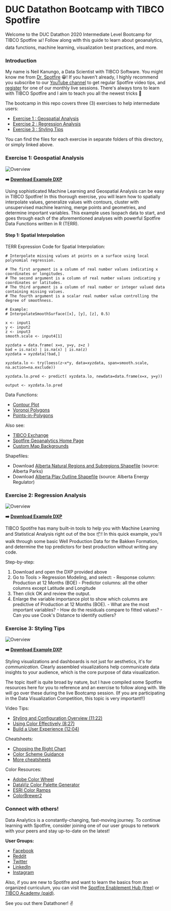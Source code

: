 # DUC Datathon Bootcamp with TIBCO Spotfire

Welcome to the DUC Datathon 2020 Intermediate Level Bootcamp for TIBCO Spotfire :bar_chart:! Follow along with this guide to learn about geoanalytics, data functions, machine learning, visualization best practices, and more.




### Introduction

My name is Neil Kanungo, a Data Scientist with TIBCO Software. You might know me from [Dr. Spotfire](https://community.tibco.com/wiki/doctor-spotfire-office-hours) :grin:! If you haven't already, I highly recommend you subscribe to our [YouTube channel](https://www.youtube.com/channel/UCx3agqDZLbfrHNDUaxr0CXA) to get regular Spotfire video tips, and [register](https://www.tibco.com/events/dr-spotfire-office-hours) for one of our monthly live sessions. There's always tons to learn with TIBCO Spotfire and I aim to teach you all the newest tricks :cowboy_hat_face:

The bootcamp in this repo covers three (3) exercises to help intermediate users:

- [Exercise 1 : Geospatial Analysis](https://github.com/kanungle/2020-DUC-Datathon-Bootcamp-NeilK/tree/master/Exercise%201%20-%20Geospatial%20Analysis)
- [Exercise 2 : Regression Analysis](https://github.com/kanungle/2020-DUC-Datathon-Bootcamp-NeilK/tree/master/Exercise%202%20-%20Regression%20Analysis)
- [Exercise 3 : Styling Tips](https://github.com/kanungle/2020-DUC-Datathon-Bootcamp-NeilK/tree/master/Exercise%203%20-%20Styling%20Tips)

You can find the files for each exercise in separate folders of this directory, or simply linked above.




### Exercise 1: Geospatial Analysis

![Overview](https://github.com/kanungle/2020-DUC-Datathon-Bootcamp-NeilK/blob/master/images/Ex%201%20-%20Overview.png)

__:arrow_right: [Download Example DXP](https://github.com/kanungle/2020-DUC-Datathon-Bootcamp-NeilK/blob/master/Exercise%201/Exercise%201%20-%20Geospatial%20Analysis.dxp)__

Using sophisticated Machine Learning and Geospatial Analysis can be easy in TIBCO Spotfire! In this thorough exercise, you will learn how to spatially interpolate values, generalize values with contours, cluster with unsupervised machine learning, merge points and geometries, and determine important variables. This example uses Isopach data to start, and goes through each of the aforementioned analyses with powerful Spotfire Data Functions written in R (TERR).

#### Step 1: Spatial Interpolation

TERR Expression Code for Spatial Interpolation:
```
# Interpolate missing values at points on a surface using local polynomial regression.

# The first argument is a column of real number values indicating x coordinates or longitudes. 
# The second argument is a column of real number values indicating y coordinates or latitudes. 
# The third argument is a column of real number or integer valued data containing missing values. 
# The fourth argument is a scalar real number value controlling the degree of smoothness.

# Example:
# InterpolateSmoothSurface([x], [y], [z], 0.5)

x <- input1
y <- input2
z <- input3
smooth.scale <- input4[1]

xyzdata = data.frame( x=x, y=y, z=z )
bad = is.na(x) | is.na(x) | is.na(z)
xyzdata = xyzdata[!bad,]

xyzdata.lo <- try(loess(z~x*y, data=xyzdata, span=smooth.scale, na.action=na.exclude))

xyzdata.lo.pred <- predict( xyzdata.lo, newdata=data.frame(x=x, y=y))

output <- xyzdata.lo.pred

```

Data Functions:
- [Contour Plot](https://community.tibco.com/modules/map-contour-plot-data-function-tibco-spotfire)
- [Voronoi Polygons](https://community.tibco.com/modules/voronoi-polygons-tibco-spotfire)
- [Points-in-Polygons](https://community.tibco.com/modules/points-polygons-data-function-tibco-spotfire)

Also see: 
- [TIBCO Exchange](https://community.tibco.com/exchange/product/541)
- [Spotfire Geoanalytics Home Page](https://community.tibco.com/wiki/tibco-spotfire-location-analytics-mapping-geoanalytics-and-spatial-statistics)
- [Custom Map Backgrounds](https://community.tibco.com/wiki/geoanalytics-resources)

Shapefiles:
- Download [Alberta Natural Regions and Subregions Shapefile](https://www.albertaparks.ca/media/429607/natural_regions_subregions_of_alberta.zip) (source: Alberta Parks)
- Download [Alberta Play Outline Shapefile](https://www.aer.ca/documents/catalog/PlayWorkbookListArea.zip) (source: Alberta Energy Regulator)




### Exercise 2: Regression Analysis

![Overview](https://github.com/kanungle/2020-DUC-Datathon-Bootcamp-NeilK/blob/master/images/Ex2%20-%20Results.png)

__:arrow_right: [Download Example DXP](https://github.com/kanungle/2020-DUC-Datathon-Bootcamp-NeilK/blob/master/Exercise%202%20-%20Regression%20Analysis/Exercise%202%20-%20Regression%20Analysis.dxp)__

TIBCO Spotifre has many built-in tools to help you with Machine Learning and Statistical Analysis right out of the box :package:! In this quick example, you'll walk through some basic Well Production Data for the Bakken Formation, and determine the top predictors for best production without writing any code.

Step-by-step:
  1. Download and open the DXP provided above
  2. Go to Tools > Regression Modeling, and select:
    - Response column: Production at 12 Months (BOE)
	- Predictor columns: all the other columns except Latitude and Longitude
  3. Then click OK and review the output.
  4. Enlarge the variable importance plot to show which columns are predictive of Production at 12 Months (BOE). 
    - What are the most important variables? 
	- How do the residuals compare to fitted values? 
	- Can you use Cook's Distance to identify outliers?




### Exercise 3: Styling Tips

![Overview](https://github.com/kanungle/2020-DUC-Datathon-Bootcamp-NeilK/blob/master/images/Ex3%20-%20Color%20Guidance.png)

__:arrow_right: [Download Example DXP]()__

Styling visualizations and dashboards is not just for aesthetics, it's for _communication_. Clearly assembled visualizations help communicate data insights to your audience, which is the core purpose of data visualization.

The topic itself is quite broad by nature, but I have compiled some Spotfire resources here for you to reference and an exercise to follow along with. We will go over these during the live Bootcamp session. (If you are participating in the Data Visualization Competition, this topic is very important!!)

Video Tips:
 - [Styling and Configuration Overview (11:22)](https://youtu.be/1pfGb-cHrgc)
 - [Using Color Effectively (8:27)](https://youtu.be/6pvYRdPRQv8)
 - [Build a User Experience (12:04)](https://youtu.be/nQ6w7iC-gt4)

Cheatsheets:
 - [Choosing the Right Chart](http://community.tibco.com/sites/default/files/choosing_the_right_chart.pdf)
 - [Color Scheme Guidance](https://community.tibco.com/sites/default/files/color_scheme_guidance_1.pdf)
 - [More cheatsheets](https://community.tibco.com/wiki/spotfire-cheatsheets)
 
 Color Resources:
  - [Adobe Color Wheel](https://color.adobe.com/create/color-wheel)
  - [DataViz Color Palette Generator](https://learnui.design/tools/data-color-picker.html)
  - [ESRI Color Ramps](https://developers.arcgis.com/javascript/latest/guide/esri-color-ramps/)
  - [ColorBrewer2](https://colorbrewer2.org/)





### Connect with others!

Data Analytics is a constantly-changing, fast-moving journey. To continue learning with Spotfire, consider joining one of our user groups to network with your peers and stay up-to-date on the latest!

__User Groups:__
- [Facebook](https://www.facebook.com/groups/651751391967838)
- [Reddit](https://www.reddit.com/r/spotfire/)
- [Twitter](https://twitter.com/DrSpotfire)
- [LinkedIn](https://www.linkedin.com/groups/12253057/)
- [Instagram](https://www.instagram.com/drspotfire/)

Also, if you are new to Spotifre and want to learn the basics from an organized curriculum, you can visit the [Spotfire Enablement Hub (free)](https://community.tibco.com/wiki/spotfire-enablement-hub) or [TIBCO Academy (paid)](https://academy.tibco.com/tibco/learn/home).

See you out there Datathoner! :v: